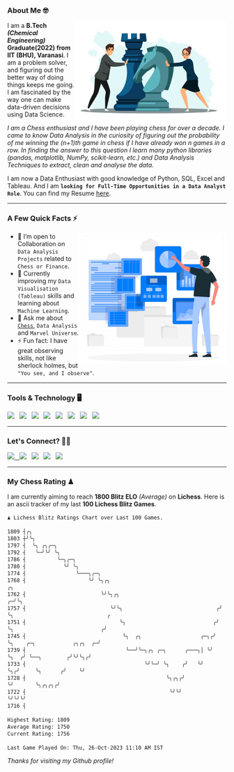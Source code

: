 ### About Me 🤓
<img align="right" alt="Coding" width="350" src="https://github.com/Laxman-Lakhan/Laxman-Lakhan/blob/master/Assets/Chess_Vector.jpg">   

I am a **B.Tech** _**(Chemical Engineering)**_ **Graduate(2022) from IIT (BHU), Varanasi**. I am a problem solver, and figuring out the better way of doing things keeps me going. I am fascinated by the way one can make data-driven decisions using Data Science. 

_I am a Chess enthusiast and I have been playing chess for over a decade. I came to know Data Analysis in the curiosity of figuring out the probability of me winning the (n+1)th game in chess if I have already won n games in a row. In finding the answer to this question I learn many python libraries (pandas, matplotlib, NumPy, scikit-learn, etc.) and Data Analysis Techniques to extract, clean and analyse the data._

I am now a Data Enthusiast with good knowledge of Python, SQL, Excel and Tableau. And I am **`looking for Full-Time Opportunities in a Data Analyst Role`**. You can find my Resume
 [here](https://drive.google.com/file/d/1UIOoogRLj5eGQFQBkuvMmTISZVdl2Ok7/view?usp=sharing).


---

### A Few Quick Facts ⚡️
<img align="right" alt="Coding" width="340" src="https://github.com/Laxman-Lakhan/Laxman-Lakhan/blob/master/Assets/Data_Vector.jpg">   

- 🤝 I’m open to Collaboration on `Data Analysis Projects` related to `Chess or Finance`.
- 📖 Currently improving my `Data Visualisation (Tableau)` skills and learning about `Machine Learning`.
- 💬 Ask me about [`Chess`](https://lichess.org/@/YourKingIsInDanger), `Data Analysis` and `Marvel Universe`.
- ⚡️ Fun fact: I have great observing skills, not like sherlock holmes, but `"You see, and I observe"`.

---
### Tools & Technology 🖥

<img src="https://img.shields.io/badge/Python-white?logo=Python&logoColor=ColorName&style=ShieldStyle" /> &nbsp;
<img src="https://img.shields.io/badge/MySQL-white?logo=MySQL&logoColor=ColorName&style=ShieldStyle" /> &nbsp;
<img src="https://img.shields.io/badge/Tableau-white?logo=Tableau&logoColor=ColorName&style=ShieldStyle" /> &nbsp;
<img src="https://img.shields.io/badge/Excel-white?logo=Microsoft+Excel&logoColor=196F3D&style=ShieldStyle" /> &nbsp;
<img src="https://img.shields.io/badge/Jupyter-white?logo=Jupyter&logoColor=ColorName&style=ShieldStyle" /> &nbsp;
<img src="https://img.shields.io/badge/pandas-white?logo=Pandas&logoColor=000080&style=ShieldStyle" /> &nbsp;
<img src="https://img.shields.io/badge/numpy-white?logo=Numpy&logoColor=85C1E9&style=ShieldStyle" /> &nbsp;
<img src="https://img.shields.io/badge/scikit learn-white?logo=Scikit+Learn&logoColor=ColorName&style=ShieldStyle" /> &nbsp;



---

### Let's Connect? 🫳🏻

<a href="mailto:laxmansingh.lakhan@gmail.com"> <img src="https://img.icons8.com/fluent/48/000000/gmail.png" width="3.5%"/> &nbsp;
[<img src="https://img.icons8.com/color/48/000000/linkedin.png" width="3.5%"/>](https://www.linkedin.com/in/laxman-lakhan/)  &nbsp;
[<img src="https://img.icons8.com/fluent/48/000000/facebook-new.png" width="3.5%"/>](https://www.facebook.com/s.laxmanlakhan/)  &nbsp;
[<img src="https://img.icons8.com/fluent/48/000000/instagram-new.png" width="3.5%"/>](https://www.instagram.com/laxman.lakhan/)  &nbsp;
[<img src="https://img.icons8.com/color/48/000000/twitter.png" width="3.5%"/>](https://twitter.com/laxman__lakhan)  &nbsp;

 ---
  
### My Chess Rating ♟
  
I am currently aiming to reach **1800 Blitz ELO** *(Average)* on **Lichess**. Here is an ascii tracker of my last **100 Lichess Blitz Games**.

  ```
  ♟︎ 𝙻𝚒𝚌𝚑𝚎𝚜𝚜 𝙱𝚕𝚒𝚝𝚣 𝚁𝚊𝚝𝚒𝚗𝚐𝚜 𝙲𝚑𝚊𝚛𝚝 𝚘𝚟𝚎𝚛 𝙻𝚊𝚜𝚝 𝟷00 𝙶𝚊𝚖𝚎𝚜.
  
1809 ┤╭╮
1803 ┼╯╰╮
1797 ┤  ╰╮ ╭╮╭─╮
1792 ┤   ╰─╯╰╯ ╰╮
1786 ┤          ╰─╮╭─╮
1780 ┤            ╰╯ ╰╮
1774 ┤                ╰───╮╭─╮
1768 ┤                    ╰╯ ╰╮╭╮                                     ╭╮
1762 ┤                        ╰╯╰╮╭╮                                ╭─╯╰╮
1757 ┤                           ╰╯╰╮                              ╭╯   ╰╮                              ╭
1751 ┤                              ╰╮                            ╭╯     ╰╮                            ╭╯
1745 ┤                               ╰╮  ╭╮                   ╭─╮╭╯       ╰╮    ╭─╮            ╭╮╭╮  ╭─╯
1739 ┤                                ╰──╯╰─╮╭╮ ╭─╮      ╭───╮│ ╰╯         ╰╮  ╭╯ ╰──╮        ╭╯╰╯╰╮╭╯
1733 ┤                                      ╰╯╰─╯ ╰╮    ╭╯   ╰╯             ╰╮╭╯     ╰╮      ╭╯    ╰╯
1728 ┤                                             ╰╮╭╮╭╯                    ╰╯       ╰╮╭╮╭╮╭╯
1722 ┤                                              ╰╯╰╯                               ╰╯╰╯╰╯
1716 ┤ 

Highest Rating: 1809
Average Rating: 1750
Current Rating: 1756 

Last Game Played On: Thu, 26-Oct-2023 11:10 AM IST
  ```
  
  
*Thanks for visiting my Github profile!*
